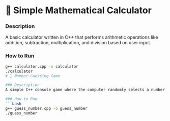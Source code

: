 # 🧮 Simple Mathematical Calculator

### Description
A basic calculator written in C++ that performs arithmetic operations like addition, subtraction, multiplication, and division based on user input.

### How to Run
```bash
g++ calculator.cpp -o calculator
./calculator
# 🎯 Number Guessing Game

### Description
A simple C++ console game where the computer randomly selects a number between 1 and 100, and the user tries to guess it with hints provided.

### How to Run
```bash
g++ guess_number.cpp -o guess_number
./guess_number
```